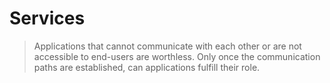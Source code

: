 <!-- .slide: data-background="../img/background/why.jpg" -->
# Services


<!-- .slide: data-background="img/communication.jpeg" -->
> Applications that cannot communicate with each other or are not accessible to end-users are worthless. Only once the communication paths are established, can applications fulfill their role.